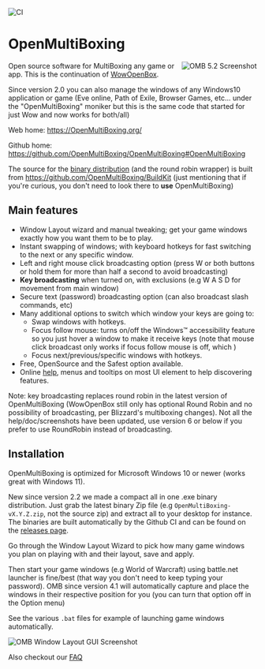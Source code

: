 ![CI](https://github.com/OpenMultiBoxing/OpenMultiBoxing/workflows/CI/badge.svg)
# OpenMultiBoxing
<img src="https://OpenMultiBoxing.org/sshot5_2.png" alt="OMB 5.2 Screenshot" align="right">

Open source software for MultiBoxing any game or app. This is the continuation of [WowOpenBox](https://wowopenbox.org/).

Since version 2.0 you can also manage the windows of any Windows10 application or game (Eve online, Path of Exile, Browser Games, etc... under the "OpenMultiBoxing" moniker but this is the same code that started for just Wow and now works for both/all)

Web home: https://OpenMultiBoxing.org/

Github home: https://github.com/OpenMultiBoxing/OpenMultiBoxing#OpenMultiBoxing

The source for the [binary distribution](https://github.com/OpenMultiBoxing/OpenMultiBoxing/releases) (and the round robin wrapper) is built from https://github.com/OpenMultiBoxing/BuildKit (just mentioning that if you're curious, you don't need to look there to **use** OpenMultiBoxing)

## Main features

- Window Layout wizard and manual tweaking; get your game windows exactly how you want them to be to play.
- Instant swapping of windows; with keyboard hotkeys for fast switching to the next or any specific window.
- Left and right mouse click broadcasting option (press W or both buttons or hold them for more than half a second to avoid broadcasting)
- **Key broadcasting** when turned on, with exclusions (e.g W A S D for movement from main window)
- Secure text (password) broadcasting option (can also broadcast slash commands, etc)
- Many additional options to switch which window your keys are going to:
  - Swap windows with hotkeys.
  - Focus follow mouse: turns on/off the Windows&trade; accessibility feature so you just hover a window to make it receive keys (note that mouse click broadcast only works if focus follow mouse is off, which )
  - Focus next/previous/specific windows with hotkeys.
- Free, OpenSource and the Safest option available.
- Online [help](https://OpenMultiBoxing.org/help), menus and tooltips on most UI element to help discovering features.

Note: key broadcasting replaces round robin in the latest version of OpenMultiBoxing (WowOpenBox still only has optional Round Robin and no possibility of broadcasting, per Blizzard's multiboxing changes). Not all the help/doc/screenshots have been updated, use version 6 or below if you prefer to use RoundRobin instead of broadcasting.

## Installation

OpenMultiBoxing is optimized for Microsoft Windows 10 or newer (works great with Windows 11).

New since version 2.2 we made a compact all in one .exe binary distribution. Just grab the latest binary Zip file (e.g `OpenMultiBoxing-vX.Y.Z.zip`, not the source zip) and extract all to your desktop for instance. The binaries are built automatically by the Github CI and can be found on the [releases page](https://github.com/OpenMultiBoxing/OpenMultiBoxing/releases).

Go through the Window Layout Wizard to pick how many game windows you plan on playing with and their layout, save and apply.

Then start your game windows (e.g World of Warcraft) using battle.net launcher is fine/best (that way you don't need to keep typing your password). OMB since version 4.1 will automatically capture and place the windows in their respective position for you (you can turn that option off in the Option menu)

See the various `.bat` files for example of launching game windows automatically.

![OMB Window Layout GUI Screenshot](https://wowopenbox.org/sshotWindowLayout.png?src=github)

Also checkout our [FAQ](https://github.com/OpenMultiBoxing/OpenMultiBoxing/wiki/FAQ)
